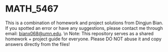 # MATH_5467
This is a combination of homework and project solutions from Dingjun Bian. If you spotted an error or have any suggestions, please contact me through email: bianx068@umn.edu. \n
Note: This repository serves as a shared homework + project guide for everyone. Please DO NOT abuse it and copy answers directly from the files!
